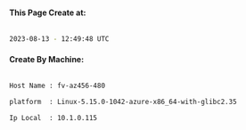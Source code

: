 
   
#### This Page Create at:

```bash

2023-08-13 - 12:49:48 UTC

```

#### Create By Machine:

```bash

Host Name : fv-az456-480

platform  : Linux-5.15.0-1042-azure-x86_64-with-glibc2.35

Ip Local  : 10.1.0.115

```

